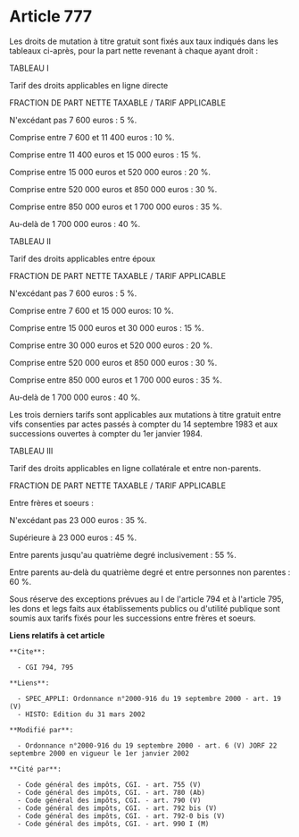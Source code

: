 # Article 777

Les droits de mutation à titre gratuit sont fixés aux taux indiqués dans les tableaux ci-après, pour la part nette revenant à
chaque ayant droit : 

TABLEAU I

Tarif des droits applicables en ligne directe

FRACTION DE PART NETTE TAXABLE / TARIF APPLICABLE

N'excédant pas 7 600 euros : 5 %.

Comprise entre 7 600 et 11 400 euros : 10 %.

Comprise entre 11 400 euros et 15 000 euros : 15 %.

Comprise entre 15 000 euros et 520 000 euros : 20 %.

Comprise entre 520 000 euros et 850 000 euros : 30 %.

Comprise entre 850 000 euros et 1 700 000 euros : 35 %.

Au-delà de 1 700 000 euros : 40 %.

TABLEAU II

Tarif des droits applicables entre époux

FRACTION DE PART NETTE TAXABLE / TARIF APPLICABLE

N'excédant pas 7 600 euros : 5 %.

Comprise entre 7 600 et 15 000 euros: 10 %.

Comprise entre 15 000 euros et 30 000 euros : 15 %.

Comprise entre 30 000 euros et 520 000 euros : 20 %.

Comprise entre 520 000 euros et 850 000 euros : 30 %.

Comprise entre 850 000 euros et 1 700 000 euros : 35 %.

Au-delà de 1 700 000 euros : 40 %.

Les trois derniers tarifs sont applicables aux mutations à titre gratuit entre vifs consenties par actes passés à compter du
14 septembre 1983 et aux successions ouvertes à compter du 1er janvier 1984.

TABLEAU III

Tarif des droits applicables en ligne collatérale et entre non-parents.

FRACTION DE PART NETTE TAXABLE / TARIF APPLICABLE

Entre frères et soeurs :

N'excédant pas 23 000 euros : 35 %.

Supérieure à 23 000 euros : 45 %.

Entre parents jusqu'au quatrième degré inclusivement : 55 %.

Entre parents au-delà du quatrième degré et entre personnes non parentes : 60 %.

Sous réserve des exceptions prévues au I de l'article 794 et à l'article 795, les dons et legs faits aux établissements
publics ou d'utilité publique sont soumis aux tarifs fixés pour les successions entre frères et soeurs.

**Liens relatifs à cet article**

	**Cite**:

	  - CGI 794, 795

	**Liens**:

	  - SPEC_APPLI: Ordonnance n°2000-916 du 19 septembre 2000 - art. 19 (V)
	  - HISTO: Edition du 31 mars 2002

	**Modifié par**:

	  - Ordonnance n°2000-916 du 19 septembre 2000 - art. 6 (V) JORF 22 septembre 2000 en vigueur le 1er janvier 2002

	**Cité par**:

	  - Code général des impôts, CGI. - art. 755 (V)
	  - Code général des impôts, CGI. - art. 780 (Ab)
	  - Code général des impôts, CGI. - art. 790 (V)
	  - Code général des impôts, CGI. - art. 792 bis (V)
	  - Code général des impôts, CGI. - art. 792-0 bis (V)
	  - Code général des impôts, CGI. - art. 990 I (M)
